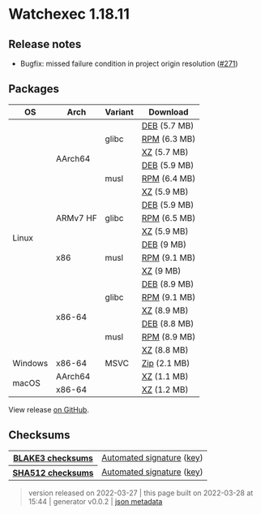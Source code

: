 # Watchexec 1.18.11

## Release notes

<ul dir="auto">
<li>Bugfix: missed failure condition in project origin resolution (<a class="issue-link js-issue-link" data-error-text="Failed to load title" data-id="1182662066" data-permission-text="Title is private" data-url="https://github.com/watchexec/watchexec/issues/271" data-hovercard-type="issue" data-hovercard-url="/watchexec/watchexec/issues/271/hovercard" href="https://github.com/watchexec/watchexec/issues/271">#271</a>)</li>
</ul>

## Packages

<table class="downloads">
<thead>
<tr>
<th>OS</th>
<th>Arch</th>
<th>Variant</th>
<th>Download</th>

</tr>
</thead>
<tbody>
<tr>
						<td rowspan="18">Linux</td>
						
<td rowspan="6">AArch64</td>
            
						
<td rowspan="3">glibc</td>
            
<td><a class="download" href="https://github.com/watchexec/watchexec/releases/download/cli-v1.18.11/watchexec-1.18.11-aarch64-unknown-linux-gnu.deb">DEB</a> (5.7 MB)</td>
						
</tr>
					
<tr>
						
						
						
<td><a class="download" href="https://github.com/watchexec/watchexec/releases/download/cli-v1.18.11/watchexec-1.18.11-aarch64-unknown-linux-gnu.rpm">RPM</a> (6.3 MB)</td>
						
</tr>
					
<tr>
						
						
						
<td><a class="download" href="https://github.com/watchexec/watchexec/releases/download/cli-v1.18.11/watchexec-1.18.11-aarch64-unknown-linux-gnu.tar.xz">XZ</a> (5.7 MB)</td>
						
</tr>
					
<tr>
						
						
						
<td rowspan="3">musl</td>
            
<td><a class="download" href="https://github.com/watchexec/watchexec/releases/download/cli-v1.18.11/watchexec-1.18.11-aarch64-unknown-linux-musl.deb">DEB</a> (5.9 MB)</td>
						
</tr>
					
<tr>
						
						
						
<td><a class="download" href="https://github.com/watchexec/watchexec/releases/download/cli-v1.18.11/watchexec-1.18.11-aarch64-unknown-linux-musl.rpm">RPM</a> (6.4 MB)</td>
						
</tr>
					
<tr>
						
						
						
<td><a class="download" href="https://github.com/watchexec/watchexec/releases/download/cli-v1.18.11/watchexec-1.18.11-aarch64-unknown-linux-musl.tar.xz">XZ</a> (5.9 MB)</td>
						
</tr>
					
<tr>
						
						
<td rowspan="3">ARMv7 HF</td>
            
						
<td rowspan="3">glibc</td>
            
<td><a class="download" href="https://github.com/watchexec/watchexec/releases/download/cli-v1.18.11/watchexec-1.18.11-armv7-unknown-linux-gnueabihf.deb">DEB</a> (5.9 MB)</td>
						
</tr>
					
<tr>
						
						
						
<td><a class="download" href="https://github.com/watchexec/watchexec/releases/download/cli-v1.18.11/watchexec-1.18.11-armv7-unknown-linux-gnueabihf.rpm">RPM</a> (6.5 MB)</td>
						
</tr>
					
<tr>
						
						
						
<td><a class="download" href="https://github.com/watchexec/watchexec/releases/download/cli-v1.18.11/watchexec-1.18.11-armv7-unknown-linux-gnueabihf.tar.xz">XZ</a> (5.9 MB)</td>
						
</tr>
					
<tr>
						
						
<td rowspan="3">x86</td>
            
						
<td rowspan="3">musl</td>
            
<td><a class="download" href="https://github.com/watchexec/watchexec/releases/download/cli-v1.18.11/watchexec-1.18.11-i686-unknown-linux-musl.deb">DEB</a> (9 MB)</td>
						
</tr>
					
<tr>
						
						
						
<td><a class="download" href="https://github.com/watchexec/watchexec/releases/download/cli-v1.18.11/watchexec-1.18.11-i686-unknown-linux-musl.rpm">RPM</a> (9.1 MB)</td>
						
</tr>
					
<tr>
						
						
						
<td><a class="download" href="https://github.com/watchexec/watchexec/releases/download/cli-v1.18.11/watchexec-1.18.11-i686-unknown-linux-musl.tar.xz">XZ</a> (9 MB)</td>
						
</tr>
					
<tr>
						
						
<td rowspan="6">x86-64</td>
            
						
<td rowspan="3">glibc</td>
            
<td><a class="download" href="https://github.com/watchexec/watchexec/releases/download/cli-v1.18.11/watchexec-1.18.11-x86_64-unknown-linux-gnu.deb">DEB</a> (8.9 MB)</td>
						
</tr>
					
<tr>
						
						
						
<td><a class="download" href="https://github.com/watchexec/watchexec/releases/download/cli-v1.18.11/watchexec-1.18.11-x86_64-unknown-linux-gnu.rpm">RPM</a> (9.1 MB)</td>
						
</tr>
					
<tr>
						
						
						
<td><a class="download" href="https://github.com/watchexec/watchexec/releases/download/cli-v1.18.11/watchexec-1.18.11-x86_64-unknown-linux-gnu.tar.xz">XZ</a> (8.9 MB)</td>
						
</tr>
					
<tr>
						
						
						
<td rowspan="3">musl</td>
            
<td><a class="download" href="https://github.com/watchexec/watchexec/releases/download/cli-v1.18.11/watchexec-1.18.11-x86_64-unknown-linux-musl.deb">DEB</a> (8.8 MB)</td>
						
</tr>
					
<tr>
						
						
						
<td><a class="download" href="https://github.com/watchexec/watchexec/releases/download/cli-v1.18.11/watchexec-1.18.11-x86_64-unknown-linux-musl.rpm">RPM</a> (8.9 MB)</td>
						
</tr>
					
<tr>
						
						
						
<td><a class="download" href="https://github.com/watchexec/watchexec/releases/download/cli-v1.18.11/watchexec-1.18.11-x86_64-unknown-linux-musl.tar.xz">XZ</a> (8.8 MB)</td>
						
</tr>
					
<tr>
						<td rowspan="1">Windows</td>
						
<td rowspan="1">x86-64</td>
            
						
<td rowspan="1">MSVC</td>
            
<td><a class="download" href="https://github.com/watchexec/watchexec/releases/download/cli-v1.18.11/watchexec-1.18.11-x86_64-pc-windows-msvc.zip">Zip</a> (2.1 MB)</td>
						
</tr>
					
<tr>
						<td rowspan="2">macOS</td>
						
<td rowspan="1">AArch64</td>
            
						
<td rowspan="1"></td>
            
<td><a class="download" href="https://github.com/watchexec/watchexec/releases/download/cli-v1.18.11/watchexec-1.18.11-aarch64-apple-darwin.tar.xz">XZ</a> (1.1 MB)</td>
						
</tr>
					
<tr>
						
						
<td rowspan="1">x86-64</td>
            
						
<td rowspan="1"></td>
            
<td><a class="download" href="https://github.com/watchexec/watchexec/releases/download/cli-v1.18.11/watchexec-1.18.11-x86_64-apple-darwin.tar.xz">XZ</a> (1.2 MB)</td>
						
</tr>
					</tbody>
</table>


View release [on GitHub](https://github.com/watchexec/watchexec/releases/cli-v1.18.11).

## Checksums

<table class="signatures">
	
<tr>
<th><a href="https://github.com/watchexec/watchexec/releases/download/cli-v1.18.11/B3SUMS">BLAKE3 checksums</a></th>
		
<td>
<a href="https://github.com/watchexec/watchexec/releases/download/cli-v1.18.11/B3SUMS.auto.minisig">Automated signature</a>
(<a href="https://raw.githubusercontent.com/watchexec/watchexec/cli-v1.18.11/.github/workflows/release.pub">key</a>)
</td>
		
</tr>
	
<tr>
<th><a href="https://github.com/watchexec/watchexec/releases/download/cli-v1.18.11/SHA512SUMS">SHA512 checksums</a></th>
		
<td>
<a href="https://github.com/watchexec/watchexec/releases/download/cli-v1.18.11/SHA512SUMS.auto.minisig">Automated signature</a>
(<a href="https://raw.githubusercontent.com/watchexec/watchexec/cli-v1.18.11/.github/workflows/release.pub">key</a>)
</td>
		
</tr>
	
</table>




>	 version released on 2022-03-27
>	|
>	this page built on 2022-03-28 at 15:44
>	| generator v0.0.2
>	| [json metadata](meta.json)


